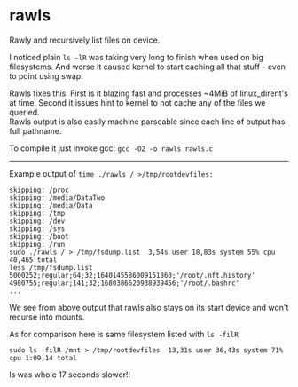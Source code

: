 # rawls
Rawly and recursively list files on device.

I noticed plain <code>ls -lR</code> was taking very long to finish when used on big filesystems. And worse it caused kernel to start caching all that stuff - even to point using swap.<br>

Rawls fixes this. First is it blazing fast and processes ~4MiB of linux_dirent's at time. Second it issues hint to kernel to not cache any of the files we queried.
<br>Rawls output is also easily machine parseable since each line of output has full pathname.

To compile it just invoke gcc: `gcc -O2 -o rawls rawls.c`

---

Example output of `time ./rawls / >/tmp/rootdevfiles:`

```
skipping: /proc
skipping: /media/DataTwo
skipping: /media/Data
skipping: /tmp
skipping: /dev
skipping: /sys
skipping: /boot
skipping: /run
sudo ./rawls / > /tmp/fsdump.list  3,54s user 18,83s system 55% cpu 40,465 total
less /tmp/fsdump.list
5000252;regular;64;32;1640145586009151860;'/root/.nft.history'
4980755;regular;141;32;1680386620938939456;'/root/.bashrc'
...
```

We see from above output that rawls also stays on its start device and won't recurse into mounts.

As for comparison here is same filesystem listed with `ls -filR`

`sudo ls -filR /mnt > /tmp/rootdevfiles  13,31s user 36,43s system 71% cpu 1:09,14 total`

ls was whole 17 seconds slower!!
